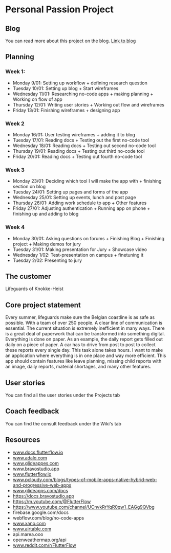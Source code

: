 # Personal Passion Project
## Blog
You can read more about this project on the blog.
[Link to blog](https://medium.com/@jennecattoor/making-a-sophisticated-no-code-app-in-2023-2a401010b32f?source=friends_link&sk=c3f473f679a2263e397975ab6b965535)
## Planning
### Week 1:
- Monday 9/01: Setting up workflow + defining research question
- Tuesday 10/01: Setting up blog  + Start wireframes
- Wednesday 11/01: Researching no-code apps + making planning + Working on flow of app
- Thursday 12/01: Writing user stories + Working out flow and wireframes
- Friday 13/01: Finishing wireframes + designing app

### Week 2
- Monday 16/01: User testing wireframes + adding it to blog
- Tuesday 17/01: Reading docs + Testing out the first no-code tool
- Wednesday 18/01: Reading docs + Testing out second no-code tool
- Thursday 19/01: Reading docs + Testing out third no-code tool
- Friday 20/01: Reading docs + Testing out fourth no-code tool

### Week 3
- Monday 23/01: Deciding which tool I will make the app with + finishing section on blog
- Tuesday 24/01: Setting up pages and forms of the app
- Wednesday 25/01: Setting up events, lunch and post page
- Thursday 26/01: Adding work schedule to app + Other features
- Friday 27/01: Adjusting authentication + Running app on phone + finishing up and adding to blog

### Week 4
- Monday 30/01: Asking questions on forums + Finishing Blog + Finishing project + Making demos for jury
- Tuesday 31/01: Making presentation for Jury + Showcase video
- Wednesday 1/02: Test-presentation on campus + finetuning it
- Tuesday 2/02: Presenting to jury

## The customer
Lifeguards of Knokke-Heist

## Core project statement
Every summer, lifeguards make sure the Belgian coastline is as safe as possible. With a team of over 250 people. A clear line of communication is essential. The current situation is extremely inefficient in many ways. There is a great deal of paperwork that can be transformed into something digital. Everything is done on paper. As an example, the daily report gets filled out daily on a piece of paper. A car has to drive from post to post to collect these reports every single day. This task alone takes hours. I want to make an application where everything is in one place and way more efficient. This app should contain features like leave planning, missing child reports with an image, daily reports, material shortages, and many other features.

## User stories
You can find all the user stories under the Projects tab

## Coach feedback
You can find the consult feedback under the Wiki's tab

## Resources
- www.docs.flutterflow.io
- www.adalo.com
- www.glideappes.com
- www.bravostudio.app
- www.flutterflow.io
- www.pcloudy.com/blogs/types-of-mobile-apps-native-hybrid-web-and-progressive-web-apps
- www.glideapps.com/docs
- https://docs.bravostudio.app
- https://m.youtube.com/@FlutterFlow
- https://www.youtube.com/channel/UCnvkRrYqR0qw1_EAGg9QVbg
- firebase.google.com/docs
- webflow.com/blog/no-code-apps
- www.xano.com
- www.airtable.com
- api.marea.ooo
- openweathermap.org/api
- www.reddit.com/r/FlutterFlow
